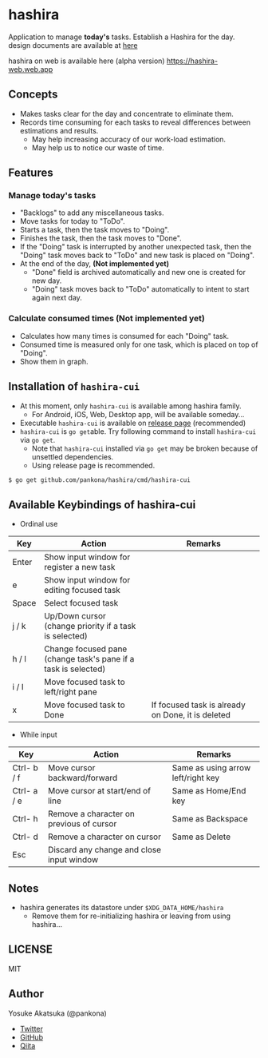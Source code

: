 # hashira

Application to manage **today's** tasks. Establish a Hashira for the day.\
design documents are available at [here](https://pankona.github.io/hashira/)

hashira on web is available here (alpha version) https://hashira-web.web.app

## Concepts

- Makes tasks clear for the day and concentrate to eliminate them.
- Records time consuming for each tasks to reveal differences between estimations and results.
  - May help increasing accuracy of our work-load estimation.
  - May help us to notice our waste of time.

## Features

### Manage today's tasks

- "Backlogs" to add any miscellaneous tasks.
- Move tasks for today to "ToDo".
- Starts a task, then the task moves to "Doing".
- Finishes the task, then the task moves to "Done".
- If the "Doing" task is interrupted by another unexpected task, then the "Doing" task moves back to "ToDo" and new task is placed on "Doing".
- At the end of the day, **(Not implemented yet)**
  - "Done" field is archived automatically and new one is created for new day.
  - "Doing" task moves back to "ToDo" automatically to intent to start again next day.

### Calculate consumed times **(Not implemented yet)**

- Calculates how many times is consumed for each "Doing" task.
- Consumed time is measured only for one task, which is placed on top of "Doing".
- Show them in graph.

## Installation of `hashira-cui`

- At this moment, only `hashira-cui` is available among hashira family.
  - For Android, iOS, Web, Desktop app, will be available someday...
- Executable `hashira-cui` is available on [release page](https://github.com/pankona/hashira/releases) (recommended)
- `hashira-cui` is `go get`able. Try following command to install `hashira-cui` via `go get`.
  - Note that `hashira-cui` installed via `go get` may be broken because of unsettled dependencies.
  - Using release page is recommended.

```bash
$ go get github.com/pankona/hashira/cmd/hashira-cui
```

## Available Keybindings of hashira-cui

- Ordinal use

| Key   | Action                                                            | Remarks                                           |
| ----- | ----------------------------------------------------------------- | ------------------------------------------------- |
| Enter | Show input window for register a new task                         |                                                   |
| e     | Show input window for editing focused task                        |                                                   |
| Space | Select focused task                                               |                                                   |
| j / k | Up/Down cursor<br>(change priority if a task is selected)         |                                                   |
| h / l | Change focused pane<br>(change task's pane if a task is selected) |                                                   |
| i / I | Move focused task to left/right pane                              |                                                   |
| x     | Move focused task to Done                                         | If focused task is already on Done, it is deleted |

- While input

| Key         | Action                                    | Remarks                            |
| ----------- | ----------------------------------------- | ---------------------------------- |
| Ctrl- b / f | Move cursor backward/forward              | Same as using arrow left/right key |
| Ctrl- a / e | Move cursor at start/end of line          | Same as Home/End key               |
| Ctrl- h     | Remove a character on previous of cursor  | Same as Backspace                  |
| Ctrl- d     | Remove a character on cursor              | Same as Delete                     |
| Esc         | Discard any change and close input window |                                    |

## Notes

- hashira generates its datastore under `$XDG_DATA_HOME/hashira`
  - Remove them for re-initializing hashira or leaving from using hashira...

## LICENSE

MIT

## Author

Yosuke Akatsuka (@pankona)

- [Twitter](https://twitter.com/pankona)
- [GitHub](https://github.com/pankona)
- [Qiita](https://qiita.com/pankona)
